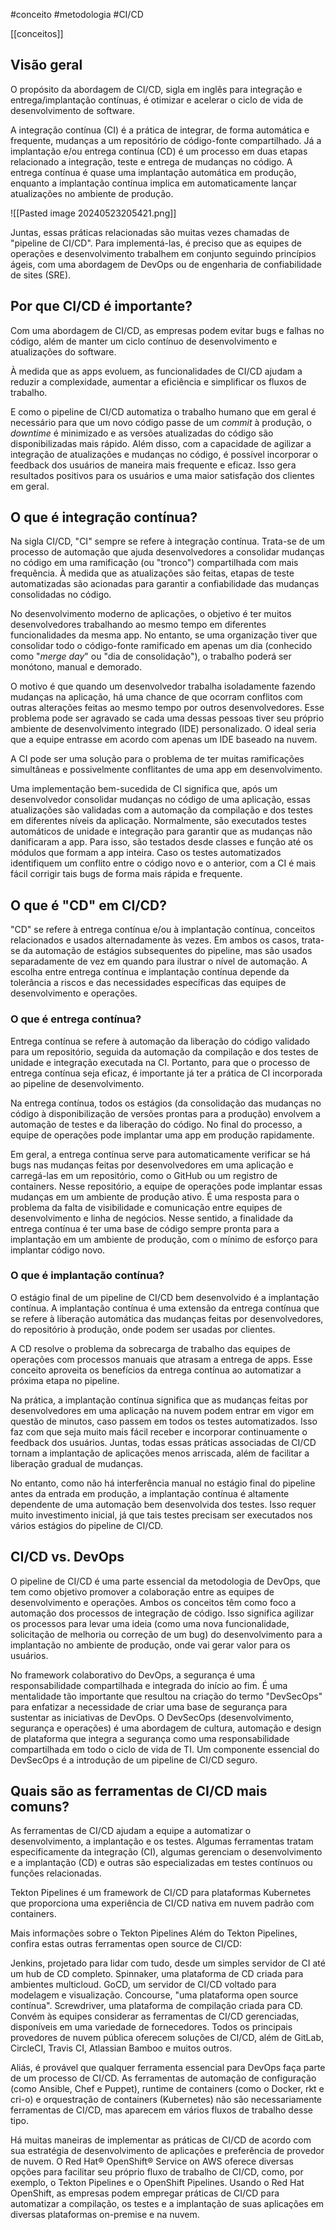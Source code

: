 #conceito #metodologia #CI/CD

[[conceitos]]
## Visão geral

O propósito da abordagem de CI/CD, sigla em inglês para integração e entrega/implantação contínuas, é otimizar e acelerar o ciclo de vida de desenvolvimento de software.

A integração contínua (CI) é a prática de integrar, de forma automática e frequente, mudanças a um repositório de código-fonte compartilhado. Já a implantação e/ou entrega contínua (CD) é um processo em duas etapas relacionado a integração, teste e entrega de mudanças no código. A entrega contínua é quase uma implantação automática em produção, enquanto a implantação contínua implica em automaticamente lançar atualizações no ambiente de produção.

![[Pasted image 20240523205421.png]]

Juntas, essas práticas relacionadas são muitas vezes chamadas de "pipeline de CI/CD". Para implementá-las, é preciso que as equipes de operações e desenvolvimento trabalhem em conjunto seguindo princípios ágeis, com uma abordagem de DevOps ou de engenharia de confiabilidade de sites (SRE).

## Por que CI/CD é importante?

Com uma abordagem de CI/CD, as empresas podem evitar bugs e falhas no código, além de manter um ciclo contínuo de desenvolvimento e atualizações do software. 

À medida que as apps evoluem, as funcionalidades de CI/CD ajudam a reduzir a complexidade, aumentar a eficiência e simplificar os fluxos de trabalho.

E como o pipeline de CI/CD automatiza o trabalho humano que em geral é necessário para que um novo código passe de um *commit* à produção, o *downtime* é minimizado e as versões atualizadas do código são disponibilizadas mais rápido. Além disso, com a capacidade de agilizar a integração de atualizações e mudanças no código, é possível incorporar o feedback dos usuários de maneira mais frequente e eficaz. Isso gera resultados positivos para os usuários e uma maior satisfação dos clientes em geral. 

## O que é integração contínua?

Na sigla CI/CD, "CI" sempre se refere à integração contínua. Trata-se de um processo de automação que ajuda desenvolvedores a consolidar mudanças no código em uma ramificação (ou "tronco") compartilhada com mais frequência. À medida que as atualizações são feitas, etapas de teste automatizadas são acionadas para garantir a confiabilidade das mudanças consolidadas no código. 

No desenvolvimento moderno de aplicações, o objetivo é ter muitos desenvolvedores trabalhando ao mesmo tempo em diferentes funcionalidades da mesma app. No entanto, se uma organização tiver que consolidar todo o código-fonte ramificado em apenas um dia (conhecido como "*merge day*" ou "dia de consolidação"), o trabalho poderá ser monótono, manual e demorado. 

O motivo é que quando um desenvolvedor trabalha isoladamente fazendo mudanças na aplicação, há uma chance de que ocorram conflitos com outras alterações feitas ao mesmo tempo por outros desenvolvedores. Esse problema pode ser agravado se cada uma dessas pessoas tiver seu próprio ambiente de desenvolvimento integrado (IDE) personalizado. O ideal seria que a equipe entrasse em acordo com apenas um IDE baseado na nuvem.

A CI pode ser uma solução para o problema de ter muitas ramificações simultâneas e possivelmente conflitantes de uma app em desenvolvimento.

Uma implementação bem-sucedida de CI significa que, após um desenvolvedor consolidar mudanças no código de uma aplicação, essas atualizações são validadas com a automação da compilação e dos testes em diferentes níveis da aplicação. Normalmente, são executados testes automáticos de unidade e integração para garantir que as mudanças não danificaram a app. Para isso, são testados desde classes e função até os módulos que formam a app inteira. Caso os testes automatizados identifiquem um conflito entre o código novo e o anterior, com a CI é mais fácil corrigir tais bugs de forma mais rápida e frequente.

## O que é "CD" em CI/CD?

"CD" se refere à entrega contínua e/ou à implantação contínua, conceitos relacionados e usados alternadamente às vezes. Em ambos os casos, trata-se da automação de estágios subsequentes do pipeline, mas são usados separadamente de vez em quando para ilustrar o nível de automação. A escolha entre entrega contínua e implantação contínua depende da tolerância a riscos e das necessidades específicas das equipes de desenvolvimento e operações.

### O que é entrega contínua?

 Entrega contínua se refere à automação da liberação do código validado para um repositório, seguida da automação da compilação e dos testes de unidade e integração executada na CI. Portanto, para que o processo de entrega contínua seja eficaz, é importante já ter a prática de CI incorporada ao pipeline de desenvolvimento.

Na entrega contínua, todos os estágios (da consolidação das mudanças no código à disponibilização de versões prontas para a produção) envolvem a automação de testes e da liberação do código. No final do processo, a equipe de operações pode implantar uma app em produção rapidamente.

Em geral, a entrega contínua serve para automaticamente verificar se há bugs nas mudanças feitas por desenvolvedores em uma aplicação e carregá-las em um repositório, como o GitHub ou um registro de containers. Nesse repositório, a equipe de operações pode implantar essas mudanças em um ambiente de produção ativo. É uma resposta para o problema da falta de visibilidade e comunicação entre equipes de desenvolvimento e linha de negócios. Nesse sentido, a finalidade da entrega contínua é ter uma base de código sempre pronta para a implantação em um ambiente de produção, com o mínimo de esforço para implantar código novo.

### O que é implantação contínua?

O estágio final de um pipeline de CI/CD bem desenvolvido é a implantação contínua. A implantação contínua é uma extensão da entrega contínua que se refere à liberação automática das mudanças feitas por desenvolvedores, do repositório à produção, onde podem ser usadas por clientes.

A CD resolve o problema da sobrecarga de trabalho das equipes de operações com processos manuais que atrasam a entrega de apps. Esse conceito aproveita os benefícios da entrega contínua ao automatizar a próxima etapa no pipeline.

Na prática, a implantação contínua significa que as mudanças feitas por desenvolvedores em uma aplicação na nuvem podem entrar em vigor em questão de minutos, caso passem em todos os testes automatizados. Isso faz com que seja muito mais fácil receber e incorporar continuamente o feedback dos usuários. Juntas, todas essas práticas associadas de CI/CD tornam a implantação de aplicações menos arriscada, além de facilitar a liberação gradual de mudanças. 

No entanto, como não há interferência manual no estágio final do pipeline antes da entrada em produção, a implantação contínua é altamente dependente de uma automação bem desenvolvida dos testes. Isso requer muito investimento inicial, já que tais testes precisam ser executados nos vários estágios do pipeline de CI/CD.

## CI/CD vs. DevOps

O pipeline de CI/CD é uma parte essencial da metodologia de DevOps, que tem como objetivo promover a colaboração entre as equipes de desenvolvimento e operações. Ambos os conceitos têm como foco a automação dos processos de integração de código. Isso significa agilizar os processos para levar uma ideia (como uma nova funcionalidade, solicitação de melhoria ou correção de um bug) do desenvolvimento para a implantação no ambiente de produção, onde vai gerar valor para os usuários.

No framework colaborativo do DevOps, a segurança é uma responsabilidade compartilhada e integrada do início ao fim. É uma mentalidade tão importante que resultou na criação do termo "DevSecOps" para enfatizar a necessidade de criar uma base de segurança para sustentar as iniciativas de DevOps. O DevSecOps (desenvolvimento, segurança e operações) é uma abordagem de cultura, automação e design de plataforma que integra a segurança como uma responsabilidade compartilhada em todo o ciclo de vida de TI. Um componente essencial do DevSecOps é a introdução de um pipeline de CI/CD seguro.

## Quais são as ferramentas de CI/CD mais comuns?

As ferramentas de CI/CD ajudam a equipe a automatizar o desenvolvimento, a implantação e os testes. Algumas ferramentas tratam especificamente da integração (CI), algumas gerenciam o desenvolvimento e a implantação (CD) e outras são especializadas em testes contínuos ou funções relacionadas.

Tekton Pipelines é um framework de CI/CD para plataformas Kubernetes que proporciona uma experiência de CI/CD nativa em nuvem padrão com containers.

Mais informações sobre o Tekton Pipelines 
Além do Tekton Pipelines, confira estas outras ferramentas open source de CI/CD:

Jenkins, projetado para lidar com tudo, desde um simples servidor de CI até um hub de CD completo.
Spinnaker, uma plataforma de CD criada para ambientes multicloud.
GoCD, um servidor de CI/CD voltado para modelagem e visualização.
Concourse, "uma plataforma open source contínua".
Screwdriver, uma plataforma de compilação criada para CD.
Convém às equipes considerar as ferramentas de CI/CD gerenciadas, disponíveis em uma variedade de fornecedores. Todos os principais provedores de nuvem pública oferecem soluções de CI/CD, além de GitLab, CircleCI, Travis CI, Atlassian Bamboo e muitos outros.

Aliás, é provável que qualquer ferramenta essencial para DevOps faça parte de um processo de CI/CD. As ferramentas de automação de configuração (como Ansible, Chef e Puppet), runtime de containers (como o Docker, rkt e cri-o) e orquestração de containers (Kubernetes) não são necessariamente ferramentas de CI/CD, mas aparecem em vários fluxos de trabalho desse tipo.

Há muitas maneiras de implementar as práticas de CI/CD de acordo com sua estratégia de desenvolvimento de aplicações e preferência de provedor de nuvem. O Red Hat® OpenShift® Service on AWS oferece diversas opções para facilitar seu próprio fluxo de trabalho de CI/CD, como, por exemplo, o Tekton Pipelines e o OpenShift Pipelines. Usando o Red Hat OpenShift, as empresas podem empregar práticas de CI/CD para automatizar a compilação, os testes e a implantação de suas aplicações em diversas plataformas on-premise e na nuvem. 